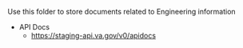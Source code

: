 Use this folder to store documents related to Engineering information

- API Docs
     -  https://staging-api.va.gov/v0/apidocs
